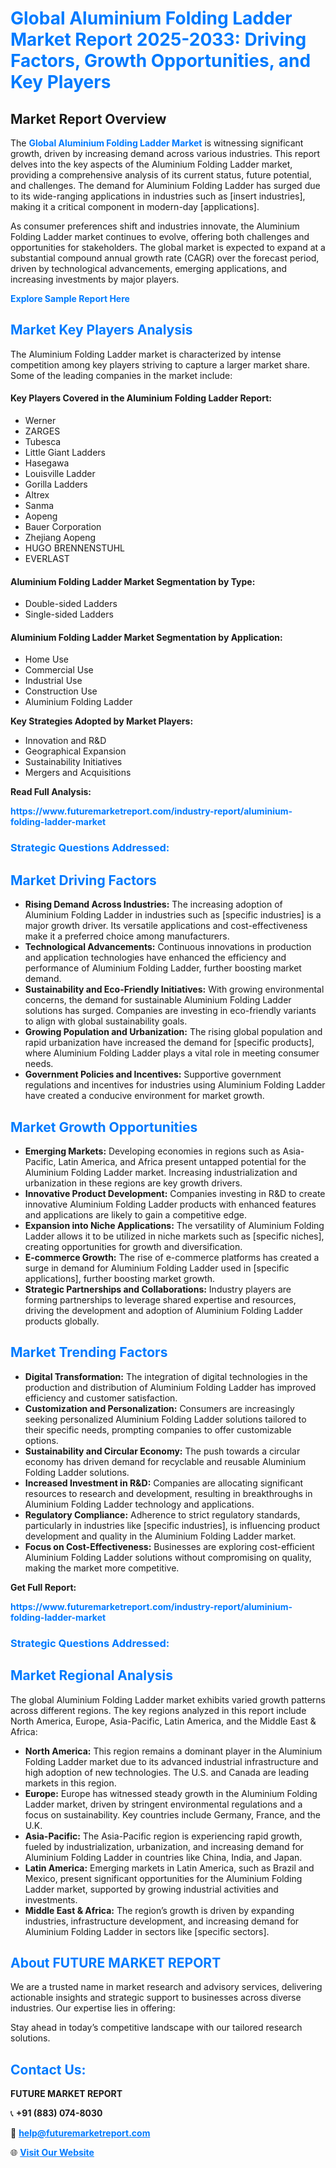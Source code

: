 <h1 style="color: #007BFF;">Global Aluminium Folding Ladder Market Report 2025-2033: Driving Factors, Growth Opportunities, and Key Players</h1>

<section id="overview">
<h2>Market Report Overview</h2>
<p>The <a href="https://www.futuremarketreport.com/industry-report/aluminium-folding-ladder-market" style="color: #007BFF; text-decoration: none;"><strong>Global Aluminium Folding Ladder Market</strong></a> is witnessing significant growth, driven by increasing demand across various industries. This report delves into the key aspects of the Aluminium Folding Ladder market, providing a comprehensive analysis of its current status, future potential, and challenges. The demand for Aluminium Folding Ladder has surged due to its wide-ranging applications in industries such as [insert industries], making it a critical component in modern-day [applications].</p>
<p>As consumer preferences shift and industries innovate, the Aluminium Folding Ladder market continues to evolve, offering both challenges and opportunities for stakeholders. The global market is expected to expand at a substantial compound annual growth rate (CAGR) over the forecast period, driven by technological advancements, emerging applications, and increasing investments by major players.</p>
</section>

<section id="overview">
<p><a href="https://www.futuremarketreport.com/request-sample/reportId=124254" style="color: #007BFF; text-decoration: none;"><strong>Explore Sample Report Here</strong></a></p>
</section>

<section id="key-players">
<h2 style="color: #007BFF;">Market Key Players Analysis</h2>
<p>The Aluminium Folding Ladder market is characterized by intense competition among key players striving to capture a larger market share. Some of the leading companies in the market include:</p>
<h4>Key Players Covered in the Aluminium Folding Ladder Report:</h4>
<ul><li>Werner</li><li>ZARGES</li><li>Tubesca</li><li>Little Giant Ladders</li><li>Hasegawa</li><li>Louisville Ladder</li><li>Gorilla Ladders</li><li>Altrex</li><li>Sanma</li><li>Aopeng</li><li>Bauer Corporation</li><li>Zhejiang Aopeng</li><li>HUGO BRENNENSTUHL</li><li>EVERLAST</li></ul>
<h4>Aluminium Folding Ladder Market Segmentation by Type:</h4>
<ul><li>Double-sided Ladders</li><li>Single-sided Ladders</li></ul>

<h4>Aluminium Folding Ladder Market Segmentation by Application:</h4>
<ul><li>Home Use</li><li>Commercial Use</li><li>Industrial Use</li><li>Construction Use</li><li>Aluminium Folding Ladder</li></ul>
<p><strong>Key Strategies Adopted by Market Players:</strong></p>
<ul>
<li>Innovation and R&D</li>
<li>Geographical Expansion</li>
<li>Sustainability Initiatives</li>
<li>Mergers and Acquisitions</li>
</ul>
</section>

<section>
<p><strong>Read Full Analysis: </strong></p><a href="https://www.futuremarketreport.com/industry-report/aluminium-folding-ladder-market" style="color: #007BFF; text-decoration: none;"><strong>https://www.futuremarketreport.com/industry-report/aluminium-folding-ladder-market</strong></a>
<h3 style="color: #007BFF;">Strategic Questions Addressed:</h3>
</section>

<section id="driving-factors">
<h2 style="color: #007BFF;">Market Driving Factors</h2>
<ul>
<li><strong>Rising Demand Across Industries:</strong> The increasing adoption of Aluminium Folding Ladder in industries such as [specific industries] is a major growth driver. Its versatile applications and cost-effectiveness make it a preferred choice among manufacturers.</li>
<li><strong>Technological Advancements:</strong> Continuous innovations in production and application technologies have enhanced the efficiency and performance of Aluminium Folding Ladder, further boosting market demand.</li>
<li><strong>Sustainability and Eco-Friendly Initiatives:</strong> With growing environmental concerns, the demand for sustainable Aluminium Folding Ladder solutions has surged. Companies are investing in eco-friendly variants to align with global sustainability goals.</li>
<li><strong>Growing Population and Urbanization:</strong> The rising global population and rapid urbanization have increased the demand for [specific products], where Aluminium Folding Ladder plays a vital role in meeting consumer needs.</li>
<li><strong>Government Policies and Incentives:</strong> Supportive government regulations and incentives for industries using Aluminium Folding Ladder have created a conducive environment for market growth.</li>
</ul>
</section>

<section id="growth-opportunities">
<h2 style="color: #007BFF;">Market Growth Opportunities</h2>
<ul>
<li><strong>Emerging Markets:</strong> Developing economies in regions such as Asia-Pacific, Latin America, and Africa present untapped potential for the Aluminium Folding Ladder market. Increasing industrialization and urbanization in these regions are key growth drivers.</li>
<li><strong>Innovative Product Development:</strong> Companies investing in R&D to create innovative Aluminium Folding Ladder products with enhanced features and applications are likely to gain a competitive edge.</li>
<li><strong>Expansion into Niche Applications:</strong> The versatility of Aluminium Folding Ladder allows it to be utilized in niche markets such as [specific niches], creating opportunities for growth and diversification.</li>
<li><strong>E-commerce Growth:</strong> The rise of e-commerce platforms has created a surge in demand for Aluminium Folding Ladder used in [specific applications], further boosting market growth.</li>
<li><strong>Strategic Partnerships and Collaborations:</strong> Industry players are forming partnerships to leverage shared expertise and resources, driving the development and adoption of Aluminium Folding Ladder products globally.</li>
</ul>
</section>

<section id="trending-factors">
<h2 style="color: #007BFF;">Market Trending Factors</h2>
<ul>
<li><strong>Digital Transformation:</strong> The integration of digital technologies in the production and distribution of Aluminium Folding Ladder has improved efficiency and customer satisfaction.</li>
<li><strong>Customization and Personalization:</strong> Consumers are increasingly seeking personalized Aluminium Folding Ladder solutions tailored to their specific needs, prompting companies to offer customizable options.</li>
<li><strong>Sustainability and Circular Economy:</strong> The push towards a circular economy has driven demand for recyclable and reusable Aluminium Folding Ladder solutions.</li>
<li><strong>Increased Investment in R&D:</strong> Companies are allocating significant resources to research and development, resulting in breakthroughs in Aluminium Folding Ladder technology and applications.</li>
<li><strong>Regulatory Compliance:</strong> Adherence to strict regulatory standards, particularly in industries like [specific industries], is influencing product development and quality in the Aluminium Folding Ladder market.</li>
<li><strong>Focus on Cost-Effectiveness:</strong> Businesses are exploring cost-efficient Aluminium Folding Ladder solutions without compromising on quality, making the market more competitive.</li>
</ul>
</section>

<section>
<p><strong>Get Full Report: </strong></p><a href="https://www.futuremarketreport.com/industry-report/aluminium-folding-ladder-market" style="color: #007BFF; text-decoration: none;"><strong>https://www.futuremarketreport.com/industry-report/aluminium-folding-ladder-market</strong></a>
<h3 style="color: #007BFF;">Strategic Questions Addressed:</h3>
</section>


<section id="regional-analysis">
<h2 style="color: #007BFF;">Market Regional Analysis</h2>
<p>The global Aluminium Folding Ladder market exhibits varied growth patterns across different regions. The key regions analyzed in this report include North America, Europe, Asia-Pacific, Latin America, and the Middle East & Africa:</p>
<ul>
<li><strong>North America:</strong> This region remains a dominant player in the Aluminium Folding Ladder market due to its advanced industrial infrastructure and high adoption of new technologies. The U.S. and Canada are leading markets in this region.</li>
<li><strong>Europe:</strong> Europe has witnessed steady growth in the Aluminium Folding Ladder market, driven by stringent environmental regulations and a focus on sustainability. Key countries include Germany, France, and the U.K.</li>
<li><strong>Asia-Pacific:</strong> The Asia-Pacific region is experiencing rapid growth, fueled by industrialization, urbanization, and increasing demand for Aluminium Folding Ladder in countries like China, India, and Japan.</li>
<li><strong>Latin America:</strong> Emerging markets in Latin America, such as Brazil and Mexico, present significant opportunities for the Aluminium Folding Ladder market, supported by growing industrial activities and investments.</li>
<li><strong>Middle East & Africa:</strong> The region’s growth is driven by expanding industries, infrastructure development, and increasing demand for Aluminium Folding Ladder in sectors like [specific sectors].</li>
</ul>
</section>

<footer>
<h2 style="color: #007BFF;">About FUTURE MARKET REPORT</h2>
<p>We are a trusted name in market research and advisory services, delivering actionable insights and strategic support to businesses across diverse industries. Our expertise lies in offering:</p>

<p>Stay ahead in today’s competitive landscape with our tailored research solutions.</p>

<h2 style="color: #007BFF;">Contact Us:</h2>
<p><strong>FUTURE MARKET REPORT</strong></p>
<p>📞 <strong>+91 (883) 074-8030</strong></p>
<p>📧 <strong><a href="mailto:help@futuremarketreport.com" style="color: #007BFF;">help@futuremarketreport.com</a></strong></p>
<p>🌐 <strong><a href="https://www.futuremarketreport.com/" style="color: #007BFF;">Visit Our Website</a></strong></p>
</footer>